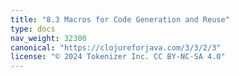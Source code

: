 ```yaml
---
title: "8.3 Macros for Code Generation and Reuse"
type: docs
nav_weight: 32300
canonical: "https://clojureforjava.com/3/3/2/3"
license: "© 2024 Tokenizer Inc. CC BY-NC-SA 4.0"
---
```

